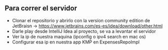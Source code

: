 ## Para correr el servidor
- Clonar el repositorio y abrirlo con la version community edition de JetBraisn -> https://www.jetbrains.com/es-es/idea/download/other.html
- Darle play desde IntelliJ Idea al proyecto, se va a levantar el servidor
- Ver la ip de nuestra maquina (ipconfig o ipv4 search en mac os)
- Configurar esa ip en nuestra app KMP en ExpensesRepoImpl

  
